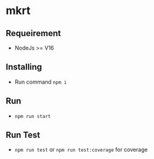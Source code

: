 # mkrt
## Requeirement
- NodeJs >= V16
## Installing
- Run command `npm i`
## Run
- `npm run start`
## Run Test
- `npm run test` or `npm run test:coverage` for coverage 
